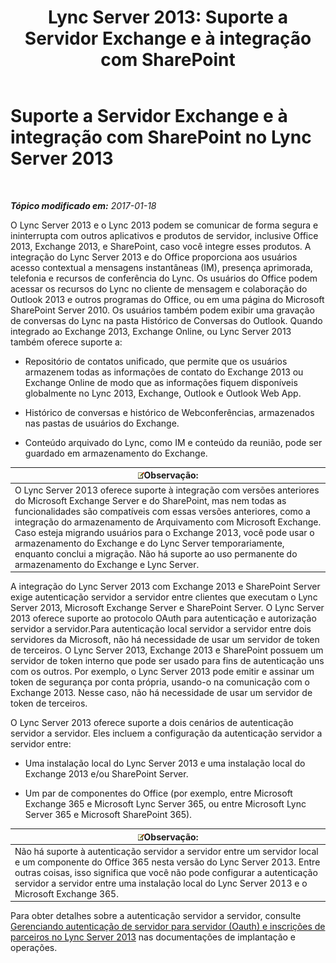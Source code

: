 ﻿---
title: 'Lync Server 2013: Suporte a Servidor Exchange e à integração com SharePoint'
TOCTitle: Suporte a Servidor Exchange e à integração com SharePoint
ms:assetid: 72bf8aa5-55b1-4851-8a59-c96bf85d215a
ms:mtpsurl: https://technet.microsoft.com/pt-br/library/JJ205005(v=OCS.15)
ms:contentKeyID: 49307094
ms.date: 01/20/2017
mtps_version: v=OCS.15
ms.translationtype: HT
---

# Suporte a Servidor Exchange e à integração com SharePoint no Lync Server 2013

 

_**Tópico modificado em:** 2017-01-18_

O Lync Server 2013 e o Lync 2013 podem se comunicar de forma segura e ininterrupta com outros aplicativos e produtos de servidor, inclusive Office 2013, Exchange 2013, e SharePoint, caso você integre esses produtos. A integração do Lync Server 2013 e do Office proporciona aos usuários acesso contextual a mensagens instantâneas (IM), presença aprimorada, telefonia e recursos de conferência do Lync. Os usuários do Office podem acessar os recursos do Lync no cliente de mensagem e colaboração do Outlook 2013 e outros programas do Office, ou em uma página do Microsoft SharePoint Server 2010. Os usuários também podem exibir uma gravação de conversas do Lync na pasta Histórico de Conversas do Outlook. Quando integrado ao Exchange 2013, Exchange Online, ou Lync Server 2013 também oferece suporte a:

  - Repositório de contatos unificado, que permite que os usuários armazenem todas as informações de contato do Exchange 2013 ou Exchange Online de modo que as informações fiquem disponíveis globalmente no Lync 2013, Exchange, Outlook e Outlook Web App.

  - Histórico de conversas e histórico de Webconferências, armazenados nas pastas de usuários do Exchange.

  - Conteúdo arquivado do Lync, como IM e conteúdo da reunião, pode ser guardado em armazenamento do Exchange.

<table>
<thead>
<tr class="header">
<th><img src="images/Gg425756.note(OCS.15).gif" title="note" alt="note" />Observação:</th>
</tr>
</thead>
<tbody>
<tr class="odd">
<td>O Lync Server 2013 oferece suporte à integração com versões anteriores do Microsoft Exchange Server e do SharePoint, mas nem todas as funcionalidades são compatíveis com essas versões anteriores, como a integração do armazenamento de Arquivamento com Microsoft Exchange.<br />
Caso esteja migrando usuários para o Exchange 2013, você pode usar o armazenamento do Exchange e do Lync Server temporariamente, enquanto conclui a migração. Não há suporte ao uso permanente do armazenamento do Exchange e Lync Server.</td>
</tr>
</tbody>
</table>


A integração do Lync Server 2013 com Exchange 2013 e SharePoint Server exige autenticação servidor a servidor entre clientes que executam o Lync Server 2013, Microsoft Exchange Server e SharePoint Server. O Lync Server 2013 oferece suporte ao protocolo OAuth para autenticação e autorização servidor a servidor.Para autenticação local servidor a servidor entre dois servidores da Microsoft, não há necessidade de usar um servidor de token de terceiros. O Lync Server 2013, Exchange 2013 e SharePoint possuem um servidor de token interno que pode ser usado para fins de autenticação uns com os outros. Por exemplo, o Lync Server 2013 pode emitir e assinar um token de segurança por conta própria, usando-o na comunicação com o Exchange 2013. Nesse caso, não há necessidade de usar um servidor de token de terceiros.

O Lync Server 2013 oferece suporte a dois cenários de autenticação servidor a servidor. Eles incluem a configuração da autenticação servidor a servidor entre:

  - Uma instalação local do Lync Server 2013 e uma instalação local do Exchange 2013 e/ou SharePoint Server.

  - Um par de componentes do Office (por exemplo, entre Microsoft Exchange 365 e Microsoft Lync Server 365, ou entre Microsoft Lync Server 365 e Microsoft SharePoint 365).

<table>
<thead>
<tr class="header">
<th><img src="images/Gg425756.note(OCS.15).gif" title="note" alt="note" />Observação:</th>
</tr>
</thead>
<tbody>
<tr class="odd">
<td>Não há suporte à autenticação servidor a servidor entre um servidor local e um componente do Office 365 nesta versão do Lync Server 2013. Entre outras coisas, isso significa que você não pode configurar a autenticação servidor a servidor entre uma instalação local do Lync Server 2013 e o Microsoft Exchange 365.</td>
</tr>
</tbody>
</table>


Para obter detalhes sobre a autenticação servidor a servidor, consulte [Gerenciando autenticação de servidor para servidor (Oauth) e inscrições de parceiros no Lync Server 2013](lync-server-2013-managing-server-to-server-authentication-oauth-and-partner-applications.md) nas documentações de implantação e operações.

